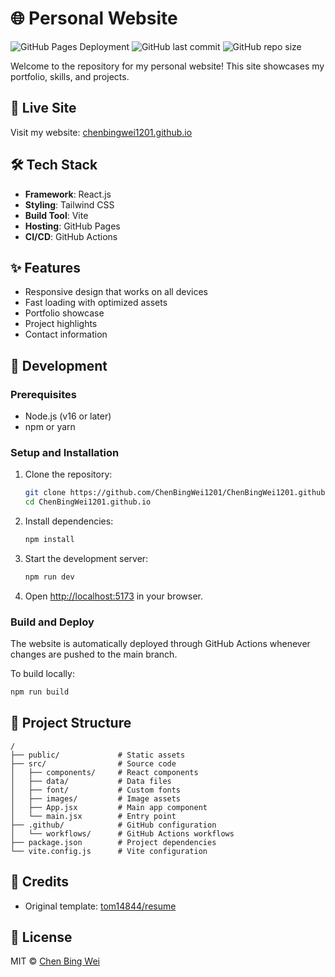# 🌐 Personal Website

![GitHub Pages Deployment](https://img.shields.io/github/actions/workflow/status/ChenBingWei1201/ChenBingWei1201.github.io/deploy.yml?label=deployment)
![GitHub last commit](https://img.shields.io/github/last-commit/ChenBingWei1201/ChenBingWei1201.github.io)
![GitHub repo size](https://img.shields.io/github/repo-size/ChenBingWei1201/ChenBingWei1201.github.io)

Welcome to the repository for my personal website! This site showcases my portfolio, skills, and projects.

## 🚀 Live Site

Visit my website: [chenbingwei1201.github.io](https://chenbingwei1201.github.io/)

## 🛠️ Tech Stack

- **Framework**: React.js
- **Styling**: Tailwind CSS
- **Build Tool**: Vite
- **Hosting**: GitHub Pages
- **CI/CD**: GitHub Actions

## ✨ Features

- Responsive design that works on all devices
- Fast loading with optimized assets
- Portfolio showcase
- Project highlights
- Contact information

## 🔧 Development

### Prerequisites

- Node.js (v16 or later)
- npm or yarn

### Setup and Installation

1. Clone the repository:
   ```bash
   git clone https://github.com/ChenBingWei1201/ChenBingWei1201.github.io.git
   cd ChenBingWei1201.github.io
   ```

2. Install dependencies:
   ```bash
   npm install
   ```

3. Start the development server:
   ```bash
   npm run dev
   ```

4. Open [http://localhost:5173](http://localhost:5173) in your browser.

### Build and Deploy

The website is automatically deployed through GitHub Actions whenever changes are pushed to the main branch.

To build locally:
```bash
npm run build
```

## 📁 Project Structure

```
/
├── public/             # Static assets
├── src/                # Source code
│   ├── components/     # React components
│   ├── data/           # Data files
│   ├── font/           # Custom fonts
│   ├── images/         # Image assets
│   ├── App.jsx         # Main app component
│   └── main.jsx        # Entry point
├── .github/            # GitHub configuration
│   └── workflows/      # GitHub Actions workflows
├── package.json        # Project dependencies
└── vite.config.js      # Vite configuration
```

## 🙏 Credits

- Original template: [tom14844/resume](https://github.com/tom1484/resume)

## 📄 License

MIT © [Chen Bing Wei](https://github.com/ChenBingWei1201)
